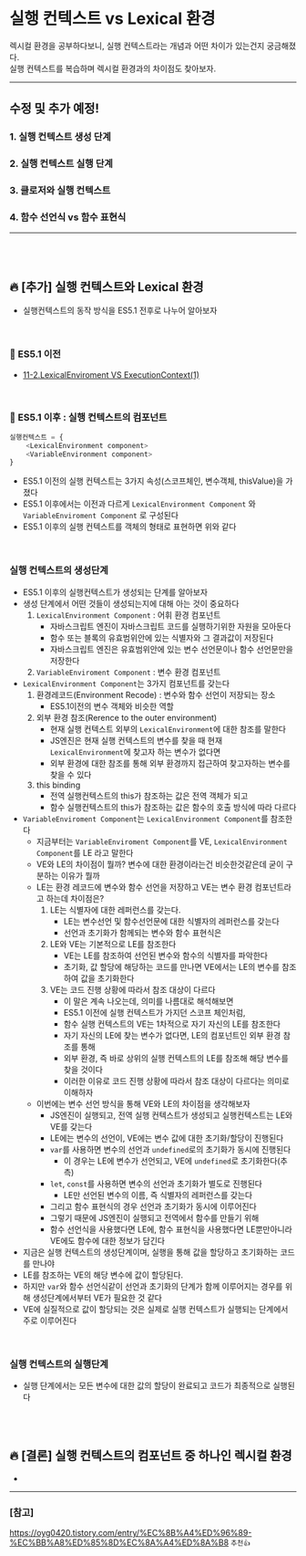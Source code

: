 # 실행 컨텍스트 vs Lexical 환경
렉시컬 환경을 공부하다보니, 실행 컨텍스트라는 개념과 어떤 차이가 있는건지 궁금해졌다. <br>
실행 컨텍스트를 복습하며 렉시컬 환경과의 차이점도 찾아보자.

<hr>

## 수정 및 추가 예정!
### 1. 실행 컨텍스트 생성 단계
### 2. 실행 컨텍스트 실행 단계
### 3. 클로저와 실행 컨텍스트
### 4. 함수 선언식 vs 함수 표현식

<hr>

<br>
<br>

## 🔥 [추가] 실행 컨텍스트와 Lexical 환경
- 실행컨텍스트의 동작 방식을 ES5.1 전후로 나누어 알아보자

<br>

### 🚀 ES5.1 이전 
- <a href = "https://github.com/dev-ku/Today-I-Learned/blob/main/javascript/11-2.LexicalEnviroment%20VS%20ExecutionContext(1).md#-es51-%EC%9D%B4%EC%A0%84--%EC%8B%A4%ED%96%89-%EC%BB%A8%ED%85%8D%EC%8A%A4%ED%8A%B8%EC%9D%98-%EC%86%8D%EC%84%B1">11-2.LexicalEnviroment VS ExecutionContext(1)</a>

<br>

### 🚀 ES5.1 이후 : 실행 컨텍스트의 컴포넌트
```javascript
실행컨텍스트 = {
    <LexicalEnvironment component>
    <VariableEnvironment component>
}
```
- ES5.1 이전의 실행 컨텍스트는 3가지 속성(스코프체인, 변수객체, thisValue)을 가졌다
- ES5.1 이후에서는 이전과 다르게 `LexicalEnvironment Component` 와 `VariableEnviroment Component` 로 구성된다
- ES5.1 이후의 실행 컨텍스트를 객체의 형태로 표현하면 위와 같다

<br>

### 실행 컨텍스트의 생성단계
- ES5.1 이후의 실행컨텍스트가 생성되는 단계를 알아보자
- 생성 단계에서 어떤 것들이 생성되는지에 대해 아는 것이 중요하다
    1. `LexicalEnvironment Component` : 어휘 환경 컴포넌트
        - 자바스크립트 엔진이 자바스크립트 코드를 실행하기위한 자원을 모아둔다
        - 함수 또는 블록의 유효범위안에 있는 식별자와 그 결과값이 저장된다
        - 자바스크립트 엔진은 유효범위안에 있는 변수 선언문이나 함수 선언문만을 저장한다
    2. `VariableEnviroment Component` : 변수 환경 컴포넌트
- `LexicalEnvironment Component`는 3가지 컴포넌트를 갖는다
    1. 환경레코드(Environment Recode) : 변수와 함수 선언이 저장되는 장소
        - ES5.1이전의 변수 객체와 비슷한 역할 
    2. 외부 환경 참조(Rerence to the outer environment)
        - 현재 실행 컨텍스트 외부의 `LexicalEnvironment`에 대한 참조를 말한다
        - JS엔진은 현재 실행 컨텍스트의 변수를 찾을 때 현재 `LexicalEnvironment`에 찾고자 하는 변수가 없다면
        - 외부 환경에 대한 참조를 통해 외부 환경까지 접근하여 찾고자하는 변수를 찾을 수 있다
    3. this binding
        - 전역 실행컨텍스트의 this가 참조하는 값은 전역 객체가 되고
        - 함수 실행컨텍스트의 this가 참조하는 값은 함수의 호출 방식에 따라 다르다 
-  `VariableEnviroment Component`는  `LexicalEnvironment Component`를 참조한다
    - 지금부터는 `VariableEnviroment Component`를 VE, `LexicalEnvironment Component`를 LE 라고 말한다
    - VE와 LE의 차이점이 뭘까? 변수에 대한 환경이라는건 비슷한것같은데 굳이 구분하는 이유가 뭘까
    - LE는 환경 레코드에 변수와 함수 선언을 저장하고 VE는 변수 환경 컴포넌트라고 하는데 차이점은?
        1. LE는 식별자에 대한 레퍼런스를 갖는다.
            - LE는 변수선언 및 함수선언문에 대한 식별자의 레퍼런스를 갖는다
            - 선언과 초기화가 함께되는 변수와 함수 표현식은 
        2. LE와 VE는 기본적으로 LE를 참조한다
            - VE는 LE를 참조하여 선언된 변수와 함수의 식별자를 파악한다
            - 초기화, 값 할당에 해당하는 코드를 만나면 VE에서는 LE의 변수를 참조하여 값을 초기화한다 
        3. VE는 코드 진행 상황에 따라서 참조 대상이 다르다 
            - 이 말은 계속 나오는데, 의미를 나름대로 해석해보면
            - ES5.1 이전에 실행 컨텍스트가 가지던 스코프 체인처럼,
            - 함수 실행 컨텍스트의 VE는 1차적으로 자기 자신의 LE를 참조한다
            - 자기 자신의 LE에 찾는 변수가 없다면, LE의 컴포넌트인 외부 환경 참조를 통해
            - 외부 환경, 즉 바로 상위의 실행 컨텍스트의 LE를 참조해 해당 변수를 찾을 것이다
            - 이러한 이유로 코드 진행 상황에 따라서 참조 대상이 다르다는 의미로 이해하자
    - 이번에는 변수 선언 방식을 통해 VE와 LE의 차이점을 생각해보자
        - JS엔진이 실행되고, 전역 실행 컨텍스트가 생성되고 실행컨텍스트는 LE와 VE를 갖는다
        - LE에는 변수의 선언이, VE에는 변수 값에 대한 초기화/할당이 진행된다
        - `var`를 사용하면 변수의 선언과 `undefined`로의 초기화가 동시에 진행된다
            - 이 경우는 LE에 변수가 선언되고, VE에 `undefined`로 초기화한다(추측)
        - `let`, `const`를 사용하면 변수의 선언과 초기화가 별도로 진행된다
            - LE만 선언된 변수의 이름, 즉 식별자의 레퍼런스를 갖는다 
        - 그리고 함수 표현식의 경우 선언과 초기화가 동시에 이루어진다
        - 그렇기 때문에 JS엔진이 실행되고 전역에서 함수를 만들기 위해
        - 함수 선언식을 사용했다면 LE에, 함수 표현식을 사용했다면 LE뿐만아니라 VE에도 함수에 대한 정보가 담긴다
- 지금은 실행 컨텍스트의 생성단계이며, 실행을 통해 값을 할당하고 초기화하는 코드를 만나야 
- LE를 참조하는 VE의 해당 변수에 값이 할당된다.
- 하지만 `var`와 함수 선언식같이 선언과 초기화의 단계가 함께 이루어지는 경우를 위해 생성단계에서부터 VE가 필요한 것 같다
- VE에 실질적으로 값이 할당되는 것은 실제로 실행 컨텍스트가 실행되는 단계에서 주로 이루어진다


<br>

### 실행 컨텍스트의 실행단계
- 실행 단계에서는 모든 변수에 대한 값의 할당이 완료되고 코드가 최종적으로 실행된다




<br>
<br>

## 🔥 [결론] 실행 컨텍스트의 컴포넌트 중 하나인 렉시컬 환경

- 





<hr>

### [참고]
https://oyg0420.tistory.com/entry/%EC%8B%A4%ED%96%89-%EC%BB%A8%ED%85%8D%EC%8A%A4%ED%8A%B8  `추천👍`


